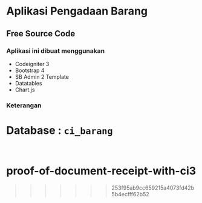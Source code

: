 
# Aplikasi Pengadaan Barang<br/>
## Free Source Code<br/>

### Aplikasi ini dibuat menggunakan
- Codeigniter 3
- Bootstrap 4
- SB Admin 2 Template
- Datatables
- Chart.js

### Keterangan <br/>
Database : <code>ci_barang</code><br/>
<br/>
=======
# proof-of-document-receipt-with-ci3
>>>>>>> 253f95ab9cc659215a4073fd42b5b4ecfff62b52
